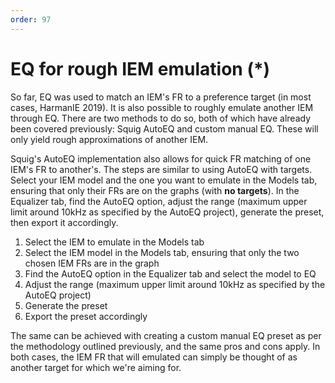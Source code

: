 ```yaml
---
order: 97
---
```

# EQ for rough IEM emulation (\*)
So far, EQ was used to match an IEM's FR to a preference target (in most cases, HarmanIE 2019). It is also possible to roughly emulate another IEM through EQ. There are two methods to do so, both of which have already been covered previously: Squig AutoEQ and custom manual EQ. These will only yield rough approximations of another IEM.

Squig's AutoEQ implementation also allows for quick FR matching of one IEM's FR to another's. The steps are similar to using AutoEQ with targets.
Select your IEM model and the one you want to emulate in the Models tab, ensuring that only their FRs are on the graphs (with **no targets**). In the Equalizer tab, find the AutoEQ option, adjust the range (maximum upper limit around 10kHz as specified by the AutoEQ project), generate the preset, then export it accordingly.

1. Select the IEM to emulate in the Models tab
2. Select the IEM model in the Models tab, ensuring that only the two chosen IEM FRs are in the graph
3. Find the AutoEQ option in the Equalizer tab and select the model to EQ
4. Adjust the range (maximum upper limit around 10kHz as specified by the AutoEQ project)
5. Generate the preset
6. Export the preset accordingly


The same can be achieved with creating a custom manual EQ preset as per the methodology outlined previously, and the same pros and cons apply. In both cases, the IEM FR that will emulated can simply be thought of as another target for which we're aiming for. 
